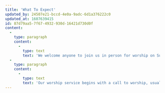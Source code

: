 ```yaml
---
title: 'What To Expect'
updated_by: 24507e21-bccd-4e0a-9adc-6d1a376222c0
updated_at: 1607639415
id: 87d79aa5-7f67-4932-930d-16421d730d0f
content:
  -
    type: paragraph
    content:
      -
        type: text
        text: 'We welcome anyone to join us in person for worship on Sunday mornings. Our congregation is multi-ethnic and intergenerational, and we come from various church backgrounds. Our Sunday morning worship service begins at 10:00 a.m. The sanctuary is located just up the stairs once you enter the church’s front doors. One of the ushers will give you a worship booklet, which gives you an outline of the service. You can sit wherever you like in the sanctuary. We offer simultaneous Spanish translation and you can pick up a headset just outside the sanctuary entrance, or ask an usher or greeter to help you.'
  -
    type: paragraph
    content:
      -
        type: text
        text: 'Our worship service begins with a call to worship, usually based on a passage of Scripture, followed by congregational singing. After the first song, we pause to pass the peace of Christ to one another. We sing both old hymns and contemporary songs. After we sing, the service leader will welcome visitors and give a few announcements about what’s happening in the church. After this we take up an offering, which supports the ministry of the church and is an act of worship. We then dismiss the children (infants to Grade 5) to their Sunday School classes. (If you have kids, we’ll tell you where to go for the Sunday School.) After the children are dismissed, one of the pastors leads us in prayer and another person will read God''s Word. The sermon will explain and apply the text of Scripture that has been read. We conclude with the Lord’s Supper, which we celebrate every Sunday, a closing hymn, and a benediction.'
---
```

